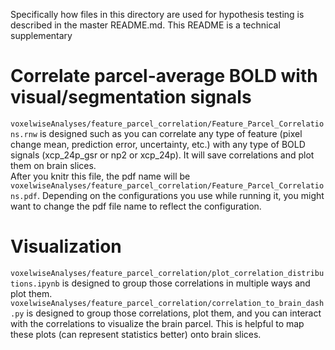 Specifically how files in this directory are used for hypothesis testing is described in the master README.md. This README is a technical supplementary 

# Correlate parcel-average BOLD with visual/segmentation signals

`voxelwiseAnalyses/feature_parcel_correlation/Feature_Parcel_Correlations.rnw` is designed such as you can correlate any type of feature (pixel change mean, prediction error, uncertainty, etc.) with any type of BOLD signals (xcp_24p_gsr or np2 or xcp_24p). It will save correlations and plot them on brain slices. \
After you knitr this file, the pdf name will be `voxelwiseAnalyses/feature_parcel_correlation/Feature_Parcel_Correlations.pdf`. Depending on the configurations you use while running it, you might want to change the pdf file name to reflect the configuration. 

# Visualization

`voxelwiseAnalyses/feature_parcel_correlation/plot_correlation_distributions.ipynb` is designed to group those correlations in multiple ways and plot them. \
`voxelwiseAnalyses/feature_parcel_correlation/correlation_to_brain_dash.py` is designed to group those correlations, plot them, and you can interact with the correlations to visualize the brain parcel. This is helpful to map these plots (can represent statistics better) onto brain slices.